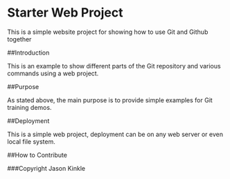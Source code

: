 # Starter Web Project

This is a simple website project for showing how to use Git and Github together

##Introduction

This is an example to show different parts of the Git repository and various commands using a web project.

##Purpose

As stated above, the main purpose is to provide simple examples for Git training demos.

##Deployment

This is a simple web project, deployment can be on any web server or even local file system.

##How to Contribute

###Copyright
Jason Kinkle